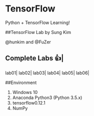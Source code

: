 # TensorFlow
Python + TensorFlow Learning!

##TensorFlow Lab by Sung Kim

@hunkim and @FuZer

Complete Labs :+1:|
--------------
lab01|
lab02|
lab03|
lab04|
lab05|
lab06|

##Environment

1. Windows 10 
2. Anaconda Python3 (Python 3.5.x)
3. tensorflow0.12.1
4. NumPy

